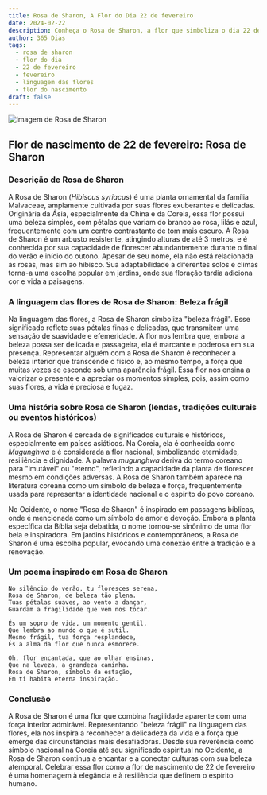 ```yaml
---
title: Rosa de Sharon, A Flor do Dia 22 de fevereiro
date: 2024-02-22
description: Conheça o Rosa de Sharon, a flor que simboliza o dia 22 de fevereiro e seu significado 'Beleza frágil'. Explore a beleza e o simbolismo desta flor encantadora.
author: 365 Dias
tags:
  - rosa de sharon
  - flor do dia
  - 22 de fevereiro
  - fevereiro
  - linguagem das flores
  - flor do nascimento
draft: false
---
```


![Imagem de Rosa de Sharon](https://cdn.pixabay.com/photo/2019/07/16/14/50/rose-of-sharon-4342080_1280.jpg#center)

## Flor de nascimento de 22 de fevereiro: Rosa de Sharon

### Descrição de Rosa de Sharon

A Rosa de Sharon (_Hibiscus syriacus_) é uma planta ornamental da família Malvaceae, amplamente cultivada por suas flores exuberantes e delicadas. Originária da Ásia, especialmente da China e da Coreia, essa flor possui uma beleza simples, com pétalas que variam do branco ao rosa, lilás e azul, frequentemente com um centro contrastante de tom mais escuro. A Rosa de Sharon é um arbusto resistente, atingindo alturas de até 3 metros, e é conhecida por sua capacidade de florescer abundantemente durante o final do verão e início do outono. Apesar de seu nome, ela não está relacionada às rosas, mas sim ao hibisco. Sua adaptabilidade a diferentes solos e climas torna-a uma escolha popular em jardins, onde sua floração tardia adiciona cor e vida a paisagens.

### A linguagem das flores de Rosa de Sharon: Beleza frágil

Na linguagem das flores, a Rosa de Sharon simboliza "beleza frágil". Esse significado reflete suas pétalas finas e delicadas, que transmitem uma sensação de suavidade e efemeridade. A flor nos lembra que, embora a beleza possa ser delicada e passageira, ela é marcante e poderosa em sua presença. Representar alguém com a Rosa de Sharon é reconhecer a beleza interior que transcende o físico e, ao mesmo tempo, a força que muitas vezes se esconde sob uma aparência frágil. Essa flor nos ensina a valorizar o presente e a apreciar os momentos simples, pois, assim como suas flores, a vida é preciosa e fugaz.

### Uma história sobre Rosa de Sharon (lendas, tradições culturais ou eventos históricos)

A Rosa de Sharon é cercada de significados culturais e históricos, especialmente em países asiáticos. Na Coreia, ela é conhecida como _Mugunghwa_ e é considerada a flor nacional, simbolizando eternidade, resiliência e dignidade. A palavra _mugunghwa_ deriva do termo coreano para "imutável" ou "eterno", refletindo a capacidade da planta de florescer mesmo em condições adversas. A Rosa de Sharon também aparece na literatura coreana como um símbolo de beleza e força, frequentemente usada para representar a identidade nacional e o espírito do povo coreano.

No Ocidente, o nome "Rosa de Sharon" é inspirado em passagens bíblicas, onde é mencionada como um símbolo de amor e devoção. Embora a planta específica da Bíblia seja debatida, o nome tornou-se sinônimo de uma flor bela e inspiradora. Em jardins históricos e contemporâneos, a Rosa de Sharon é uma escolha popular, evocando uma conexão entre a tradição e a renovação.

### Um poema inspirado em Rosa de Sharon

```
No silêncio do verão, tu floresces serena,  
Rosa de Sharon, de beleza tão plena.  
Tuas pétalas suaves, ao vento a dançar,  
Guardam a fragilidade que vem nos tocar.  

És um sopro de vida, um momento gentil,  
Que lembra ao mundo o que é sutil.  
Mesmo frágil, tua força resplandece,  
És a alma da flor que nunca esmorece.  

Oh, flor encantada, que ao olhar ensinas,  
Que na leveza, a grandeza caminha.  
Rosa de Sharon, símbolo da estação,  
Em ti habita eterna inspiração.
```

### Conclusão

A Rosa de Sharon é uma flor que combina fragilidade aparente com uma força interior admirável. Representando "beleza frágil" na linguagem das flores, ela nos inspira a reconhecer a delicadeza da vida e a força que emerge das circunstâncias mais desafiadoras. Desde sua reverência como símbolo nacional na Coreia até seu significado espiritual no Ocidente, a Rosa de Sharon continua a encantar e a conectar culturas com sua beleza atemporal. Celebrar essa flor como a flor de nascimento de 22 de fevereiro é uma homenagem à elegância e à resiliência que definem o espírito humano.